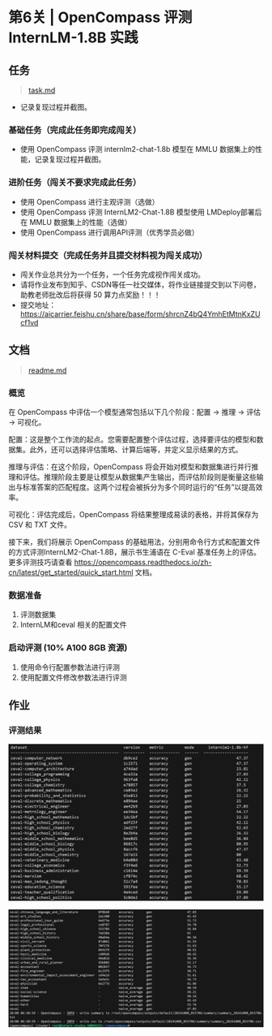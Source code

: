 # 第6关 | OpenCompass 评测 InternLM-1.8B 实践

## 任务

> [task.md](https://github.com/InternLM/Tutorial/blob/camp3/docs/L1/OpenCompass/task.md)

- 记录复现过程并截图。

### 基础任务（完成此任务即完成闯关）

- 使用 OpenCompass 评测 internlm2-chat-1.8b 模型在 MMLU 数据集上的性能，记录复现过程并截图。

### 进阶任务（闯关不要求完成此任务）

- 使用 OpenCompass 进行主观评测（选做）
- 使用 OpenCompass 评测 InternLM2-Chat-1.8B 模型使用 LMDeploy部署后在 MMLU 数据集上的性能（选做）
- 使用 OpenCompass 进行调用API评测（优秀学员必做）

### 闯关材料提交（完成任务并且提交材料视为闯关成功）

- 闯关作业总共分为一个任务，一个任务完成视作闯关成功。
- 请将作业发布到知乎、CSDN等任一社交媒体，将作业链接提交到以下问卷，助教老师批改后将获得 50 算力点奖励！！！
- 提交地址：<https://aicarrier.feishu.cn/share/base/form/shrcnZ4bQ4YmhEtMtnKxZUcf1vd>

## 文档

> [readme.md](https://github.com/InternLM/Tutorial/blob/camp3/docs/L1/OpenCompass/readme.md)

### 概览

在 OpenCompass 中评估一个模型通常包括以下几个阶段：配置 -> 推理 -> 评估 -> 可视化。

配置：这是整个工作流的起点。您需要配置整个评估过程，选择要评估的模型和数据集。此外，还可以选择评估策略、计算后端等，并定义显示结果的方式。

推理与评估：在这个阶段，OpenCompass 将会开始对模型和数据集进行并行推理和评估。推理阶段主要是让模型从数据集产生输出，而评估阶段则是衡量这些输出与标准答案的匹配程度。这两个过程会被拆分为多个同时运行的“任务”以提高效率。

可视化：评估完成后，OpenCompass 将结果整理成易读的表格，并将其保存为 CSV 和 TXT 文件。

接下来，我们将展示 OpenCompass 的基础用法，分别用命令行方式和配置文件的方式评测InternLM2-Chat-1.8B，展示书生浦语在 C-Eval 基准任务上的评估。更多评测技巧请查看 <https://opencompass.readthedocs.io/zh-cn/latest/get_started/quick_start.html> 文档。

### 数据准备

1. 评测数据集
2. InternLM和ceval 相关的配置文件

### 启动评测 (10% A100 8GB 资源)

1. 使用命令行配置参数法进行评测
2. 使用配置文件修改参数法进行评测

## 作业

### 评测结果

![6-1评测结果1](vx_images/6-1评测结果1.png)

![6-1评测结果2](vx_images/6-1评测结果2.png)
